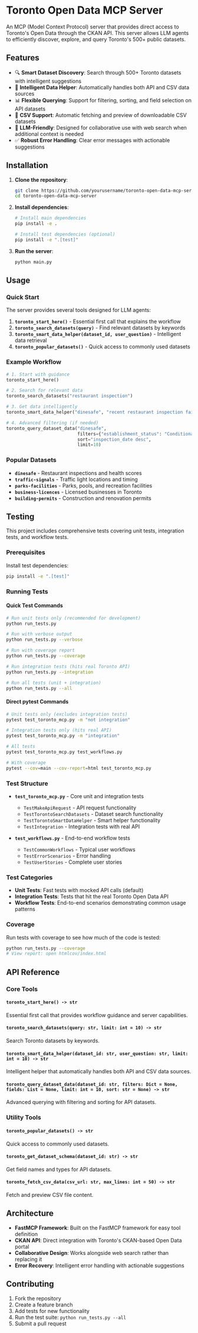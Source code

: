 # Toronto Open Data MCP Server

An MCP (Model Context Protocol) server that provides direct access to Toronto's Open Data through the CKAN API. This server allows LLM agents to efficiently discover, explore, and query Toronto's 500+ public datasets.

## Features

- 🔍 **Smart Dataset Discovery**: Search through 500+ Toronto datasets with intelligent suggestions
- 🧠 **Intelligent Data Helper**: Automatically handles both API and CSV data sources
- 📊 **Flexible Querying**: Support for filtering, sorting, and field selection on API datasets
- 📁 **CSV Support**: Automatic fetching and preview of downloadable CSV datasets
- 🤝 **LLM-Friendly**: Designed for collaborative use with web search when additional context is needed
- ✅ **Robust Error Handling**: Clear error messages with actionable suggestions

## Installation

1. **Clone the repository**:
   ```bash
   git clone https://github.com/yourusername/toronto-open-data-mcp-server.git
   cd toronto-open-data-mcp-server
   ```

2. **Install dependencies**:
   ```bash
   # Install main dependencies
   pip install -e .
   
   # Install test dependencies (optional)
   pip install -e ".[test]"
   ```

3. **Run the server**:
   ```bash
   python main.py
   ```

## Usage

### Quick Start

The server provides several tools designed for LLM agents:

1. **`toronto_start_here()`** - Essential first call that explains the workflow
2. **`toronto_search_datasets(query)`** - Find relevant datasets by keywords
3. **`toronto_smart_data_helper(dataset_id, user_question)`** - Intelligent data retrieval
4. **`toronto_popular_datasets()`** - Quick access to commonly used datasets

### Example Workflow

```python
# 1. Start with guidance
toronto_start_here()

# 2. Search for relevant data
toronto_search_datasets("restaurant inspection")

# 3. Get data intelligently
toronto_smart_data_helper("dinesafe", "recent restaurant inspection failures")

# 4. Advanced filtering (if needed)
toronto_query_dataset_data("dinesafe", 
                           filters={"establishment_status": "Conditional Pass"},
                           sort="inspection_date desc",
                           limit=10)
```

### Popular Datasets

- **`dinesafe`** - Restaurant inspections and health scores
- **`traffic-signals`** - Traffic light locations and timing
- **`parks-facilities`** - Parks, pools, and recreation facilities
- **`business-licences`** - Licensed businesses in Toronto
- **`building-permits`** - Construction and renovation permits

## Testing

This project includes comprehensive tests covering unit tests, integration tests, and workflow tests.

### Prerequisites

Install test dependencies:
```bash
pip install -e ".[test]"
```

### Running Tests

#### Quick Test Commands

```bash
# Run unit tests only (recommended for development)
python run_tests.py

# Run with verbose output
python run_tests.py --verbose

# Run with coverage report
python run_tests.py --coverage

# Run integration tests (hits real Toronto API)
python run_tests.py --integration

# Run all tests (unit + integration)
python run_tests.py --all
```

#### Direct pytest Commands

```bash
# Unit tests only (excludes integration tests)
pytest test_toronto_mcp.py -m "not integration"

# Integration tests only (hits real API)
pytest test_toronto_mcp.py -m "integration"

# All tests
pytest test_toronto_mcp.py test_workflows.py

# With coverage
pytest --cov=main --cov-report=html test_toronto_mcp.py
```

### Test Structure

- **`test_toronto_mcp.py`** - Core unit and integration tests
  - `TestMakeApiRequest` - API request functionality
  - `TestTorontoSearchDatasets` - Dataset search functionality  
  - `TestTorontoSmartDataHelper` - Smart helper functionality
  - `TestIntegration` - Integration tests with real API
  
- **`test_workflows.py`** - End-to-end workflow tests
  - `TestCommonWorkflows` - Typical user workflows
  - `TestErrorScenarios` - Error handling
  - `TestUserStories` - Complete user stories

### Test Categories

- **Unit Tests**: Fast tests with mocked API calls (default)
- **Integration Tests**: Tests that hit the real Toronto Open Data API
- **Workflow Tests**: End-to-end scenarios demonstrating common usage patterns

### Coverage

Run tests with coverage to see how much of the code is tested:

```bash
python run_tests.py --coverage
# View report: open htmlcov/index.html
```

## API Reference

### Core Tools

#### `toronto_start_here() -> str`
Essential first call that provides workflow guidance and server capabilities.

#### `toronto_search_datasets(query: str, limit: int = 10) -> str`
Search Toronto datasets by keywords.

#### `toronto_smart_data_helper(dataset_id: str, user_question: str, limit: int = 10) -> str`
Intelligent helper that automatically handles both API and CSV data sources.

#### `toronto_query_dataset_data(dataset_id: str, filters: Dict = None, fields: List = None, limit: int = 10, sort: str = None) -> str`
Advanced querying with filtering and sorting for API datasets.

### Utility Tools

#### `toronto_popular_datasets() -> str`
Quick access to commonly used datasets.

#### `toronto_get_dataset_schema(dataset_id: str) -> str`
Get field names and types for API datasets.

#### `toronto_fetch_csv_data(csv_url: str, max_lines: int = 50) -> str`
Fetch and preview CSV file content.

## Architecture

- **FastMCP Framework**: Built on the FastMCP framework for easy tool definition
- **CKAN API**: Direct integration with Toronto's CKAN-based Open Data portal
- **Collaborative Design**: Works alongside web search rather than replacing it
- **Error Recovery**: Intelligent error handling with actionable suggestions

## Contributing

1. Fork the repository
2. Create a feature branch
3. Add tests for new functionality
4. Run the test suite: `python run_tests.py --all`
5. Submit a pull request